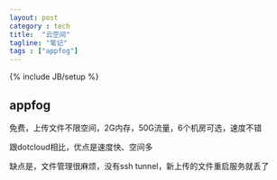 ```yaml
---
layout: post
category : tech
title:  "云空间"
tagline: "笔记"
tags : ["appfog"] 
---
```

{% include JB/setup %}

## appfog

免费，上传文件不限空间，2G内存，50G流量，6个机房可选，速度不错

跟dotcloud相比，优点是速度快、空间多

缺点是，文件管理很麻烦，没有ssh tunnel，新上传的文件重启服务就丢了 

